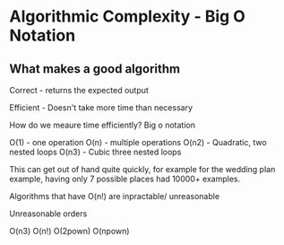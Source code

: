 # Algorithmic Complexity - Big O Notation

##  What makes a good algorithm

Correct - returns the expected output

Efficient - Doesn't take more time than necessary

How do we meaure time efficiently? Big o notation

O(1) - one operation
O(n) - multiple operations
O(n2) - Quadratic, two nested loops
O(n3) - Cubic three nested loops

This can get out of hand quite quickly, for example for the wedding plan example, having only 7 possible places had 10000+ examples.

Algorithms that have O(n!) are inpractable/ unreasonable

Unreasonable orders

O(n3)
O(n!)
O(2pown)
O(npown)